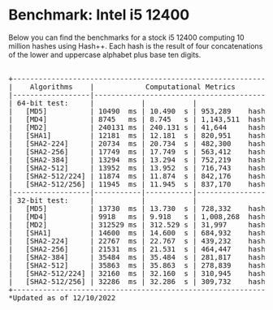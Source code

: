 <h1>Benchmark: Intel i5 12400</h1>
Below you can find the benchmarks for a stock i5 12400 computing 10 million hashes using Hash++. Each hash is the result of four concatenations of the lower and uppercase alphabet plus base ten digits.
<br><br>

<pre>
+----------------------------------------------------------------+
|    Algorithms    |            Computational Metrics            |
|------------------|---------------------------------------------|
| 64-bit test:     |           |           |                     |
|   [MD5]          | 10490  ms | 10.490  s | 953,289    hashes/s |
|   [MD4]          | 8745   ms | 8.745   s | 1,143,511  hashes/s |
|   [MD2]          | 240131 ms | 240.131 s | 41,644     hashes/s | 
|   [SHA1]         | 12181  ms | 12.181  s | 820,951    hashes/s |
|   [SHA2-224]     | 20734  ms | 20.734  s | 482,300    hashes/s |
|   [SHA2-256]     | 17749  ms | 17.749  s | 563,412    hashes/s |
|   [SHA2-384]     | 13294  ms | 13.294  s | 752,219    hashes/s |
|   [SHA2-512]     | 13952  ms | 13.952  s | 716,743    hashes/s |
|   [SHA2-512/224] | 11874  ms | 11.874  s | 842,176    hashes/s |
|   [SHA2-512/256] | 11945  ms | 11.945  s | 837,170    hashes/s |
|------------------|-----------|-----------|---------------------|
| 32-bit test:     |           |           |                     |
|   [MD5]          | 13730  ms | 13.730  s | 728,332    hashes/s |
|   [MD4]          | 9918   ms | 9.918   s | 1,008,268  hashes/s |
|   [MD2]          | 312529 ms | 312.529 s | 31,997     hashes/s |
|   [SHA1]         | 14600  ms | 14.600  s | 684,932    hashes/s |
|   [SHA2-224]     | 22767  ms | 22.767  s | 439,232    hashes/s |
|   [SHA2-256]     | 21531  ms | 21.531  s | 464,447    hashes/s |
|   [SHA2-384]     | 35484  ms | 35.484  s | 281,817    hashes/s |
|   [SHA2-512]     | 35863  ms | 35.863  s | 278,839    hashes/s |
|   [SHA2-512/224] | 32160  ms | 32.160  s | 310,945    hashes/s |
|   [SHA2-512/256] | 32286  ms | 32.286  s | 309,732    hashes/s |
+----------------------------------------------------------------+
*Updated as of 12/10/2022
</pre
